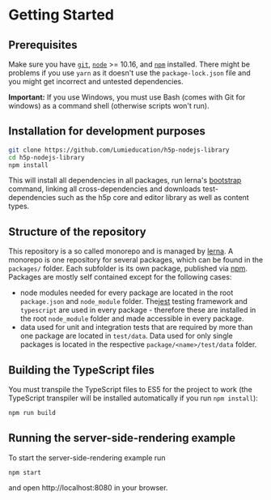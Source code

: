 # Getting Started

## Prerequisites

Make sure you have [`git`](https://git-scm.com/), [`node`](https://nodejs.org/)
&gt;= 10.16, and [`npm`](https://www.npmjs.com/get-npm) installed. There might
be problems if you use `yarn` as it doesn't use the `package-lock.json` file and
you might get incorrect and untested dependencies.

**Important:** If you use Windows, you must use Bash \(comes with Git for
windows\) as a command shell \(otherwise scripts won't run\).

## Installation for development purposes

```bash
git clone https://github.com/Lumieducation/h5p-nodejs-library
cd h5p-nodejs-library
npm install
```

This will install all dependencies in all packages, run lerna's
[bootstrap](https://lerna.js.org/#command-bootstrap) command, linking all
cross-dependencies and downloads test-dependencies such as the h5p core and
editor library as well as content types.

## Structure of the repository

This repository is a so called monorepo and is managed by
[lerna](https://lerna.js.org). A monorepo is one repository for several
packages, which can be found in the `packages/` folder. Each subfolder is its
own package, published via [npm](https://www.npmjs.com). Packages are mostly
self contained except for the following cases:  

* node modules needed for every package are located in the root `package.json`
  and `node_module` folder. The[jest](https://jestjs.io) testing framework and
  `typescript` are used in every package - therefore these are installed in the
  root `node_module` folder and made accessible in every package.
* data used for unit and integration tests that are required by more than one
  package are located in `test/data`. Data used for only single packages is
  located in the respective `package/<name>/test/data` folder.

## Building the TypeScript files

You must transpile the TypeScript files to ES5 for the project to work \(the
TypeScript transpiler will be installed automatically if you run `npm
install`\):

```bash
npm run build
```

## Running the server-side-rendering example

To start the server-side-rendering example run

```
npm start
```

and open http://localhost:8080 in your browser.
